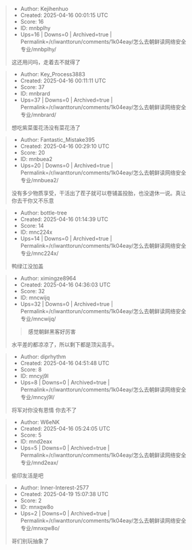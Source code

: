 > - Author: Kejihenhuo
> - Created: 2025-04-16 00:01:15 UTC
> - Score: 16
> - ID: mnbplhy
> - Ups=16 | Downs=0 | Archived=true | Permalink=/r/iwanttorun/comments/1k04eay/怎么去朝鲜读网络安全专业/mnbplhy/
>
> 这还用问吗，走着去不就得了

> - Author: Key_Process3883
> - Created: 2025-04-16 00:11:11 UTC
> - Score: 37
> - ID: mnbrard
> - Ups=37 | Downs=0 | Archived=true | Permalink=/r/iwanttorun/comments/1k04eay/怎么去朝鲜读网络安全专业/mnbrard/
>
> 想吃紫菜蛋花汤没有菜花汤了

> - Author: Fantastic_Mistake395
> - Created: 2025-04-16 00:29:10 UTC
> - Score: 20
> - ID: mnbuea2
> - Ups=20 | Downs=0 | Archived=true | Permalink=/r/iwanttorun/comments/1k04eay/怎么去朝鲜读网络安全专业/mnbuea2/
>
> 没有多少物质享受，干活出了茬子就可以卷铺盖投胎，也没退休一说。真让你去干你又不乐意

> - Author: bottle-tree
> - Created: 2025-04-16 01:14:39 UTC
> - Score: 14
> - ID: mnc224x
> - Ups=14 | Downs=0 | Archived=true | Permalink=/r/iwanttorun/comments/1k04eay/怎么去朝鲜读网络安全专业/mnc224x/
>
> 鸭绿江没加盖

> - Author: ximingze8964
> - Created: 2025-04-16 04:36:03 UTC
> - Score: 32
> - ID: mncwijq
> - Ups=32 | Downs=0 | Archived=true | Permalink=/r/iwanttorun/comments/1k04eay/怎么去朝鲜读网络安全专业/mncwijq/
>
> > 感觉朝鲜黑客好厉害
> 
> 水平差的都凉凉了，所以剩下都是顶尖高手。

> - Author: diprhythm
> - Created: 2025-04-16 04:51:48 UTC
> - Score: 8
> - ID: mncyj9l
> - Ups=8 | Downs=0 | Archived=true | Permalink=/r/iwanttorun/comments/1k04eay/怎么去朝鲜读网络安全专业/mncyj9l/
>
> 将军对你没有恩情 你去不了

> - Author: W6eNK
> - Created: 2025-04-16 05:24:05 UTC
> - Score: 5
> - ID: mnd2eax
> - Ups=5 | Downs=0 | Archived=true | Permalink=/r/iwanttorun/comments/1k04eay/怎么去朝鲜读网络安全专业/mnd2eax/
>
> 偷印友活是吧

> - Author: Inner-Interest-2577
> - Created: 2025-04-19 15:07:38 UTC
> - Score: 2
> - ID: mnxqw8o
> - Ups=2 | Downs=0 | Archived=true | Permalink=/r/iwanttorun/comments/1k04eay/怎么去朝鲜读网络安全专业/mnxqw8o/
>
> 哥们别玩抽象了
